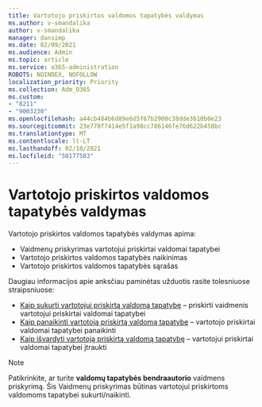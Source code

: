 ```yaml
---
title: Vartotojo priskirtos valdomos tapatybės valdymas
ms.author: v-smandalika
author: v-smandalika
manager: dansimp
ms.date: 02/09/2021
ms.audience: Admin
ms.topic: article
ms.service: o365-administration
ROBOTS: NOINDEX, NOFOLLOW
localization_priority: Priority
ms.collection: Adm_O365
ms.custom:
- "8211"
- "9003230"
ms.openlocfilehash: a44cb484b6d89e6d5f67b2900c38dde3610b0e23
ms.sourcegitcommit: 23e778f7414e5f1a98cc786146fe76d622b458bc
ms.translationtype: MT
ms.contentlocale: lt-LT
ms.lasthandoff: 02/10/2021
ms.locfileid: "50177583"
---
```

# <a name="manage-a-user-assigned-managed-identity"></a>Vartotojo priskirtos valdomos tapatybės valdymas

Vartotojo priskirtos valdomos tapatybės valdymas apima:

- Vaidmenų priskyrimas vartotojui priskirtai valdomai tapatybei
- Vartotojo priskirtos valdomos tapatybės naikinimas
- Vartotojo priskirtos valdomos tapatybės sąrašas

Daugiau informacijos apie anksčiau paminėtas užduotis rasite tolesniuose straipsniuose:

- [Kaip sukurti vartotojui priskirtą valdomą tapatybę](https://docs.microsoft.com/azure/active-directory/managed-identities-azure-resources/how-to-manage-ua-identity-portal) – priskirti vaidmenis vartotojui priskirtai valdomai tapatybei
- [Kaip panaikinti vartotoją priskirtą valdomą tapatybę](https://docs.microsoft.com/azure/active-directory/managed-identities-azure-resources/how-to-manage-ua-identity-portal) – vartotojo priskirtai valdomai tapatybei panaikinti
- [Kaip išvardyti vartotoją priskirtą valdomą tapatybę](https://docs.microsoft.com/azure/active-directory/managed-identities-azure-resources/how-to-manage-ua-identity-portal) – vartotojui priskirtai valdomai tapatybei įtraukti

> [!NOTE]
> Patikrinkite, ar turite **valdomų tapatybės bendraautorio** vaidmens priskyrimą. Šis Vaidmenų priskyrimas būtinas vartotojui priskirtoms valdomoms tapatybei sukurti/naikinti.
